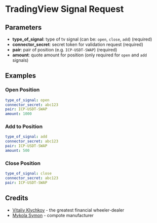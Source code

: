 # TradingView Signal Request

## Parameters

- **type_of_signal**: type of tv signal (can be: `open`, `close`, `add`) (required)
- **connector_secret**: secret token for validation request (required)
- **pair**: pair of position (e.g. `ICP-USDT-SWAP`) (required)
- **amount**: quote amount for position (only required for `open` and `add` signals)

## Examples

### Open Position

```yaml
type_of_signal: open
connector_secret: abc123
pair: ICP-USDT-SWAP
amount: 1000
```

### Add to Position

```yaml
type_of_signal: add
connector_secret: abc123
pair: ICP-USDT-SWAP
amount: 500
```

### Close Position

```yaml
type_of_signal: close
connector_secret: abc123
pair: ICP-USDT-SWAP
```

## Credits

* [Vitaliy Klychkov](https://github.com/vitassuper) - the greatest financial wheeler-dealer
* [Mykola Symon](https://github.com/andinoriel) - compote manufacturer
